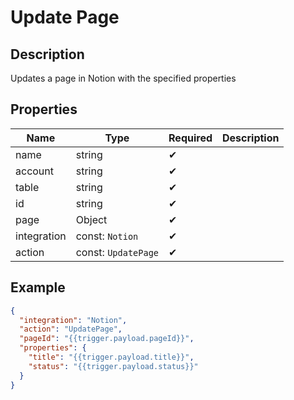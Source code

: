 # Update Page

## Description

Updates a page in Notion with the specified properties

## Properties

| Name        | Type                | Required | Description |
| ----------- | ------------------- | -------- | ----------- |
| name        | string              | ✔       |             |
| account     | string              | ✔       |             |
| table       | string              | ✔       |             |
| id          | string              | ✔       |             |
| page        | Object              | ✔       |             |
| integration | const: `Notion`     | ✔       |             |
| action      | const: `UpdatePage` | ✔       |             |

## Example

```json
{
  "integration": "Notion",
  "action": "UpdatePage",
  "pageId": "{{trigger.payload.pageId}}",
  "properties": {
    "title": "{{trigger.payload.title}}",
    "status": "{{trigger.payload.status}}"
  }
}
```
